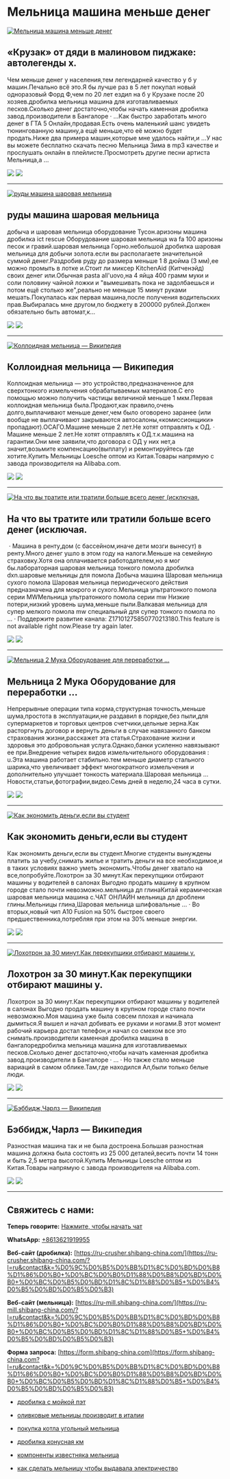 # Мельница машина меньше денег

<a href="https://swt.shibang-china.com/?l=ru&img&k=%D0%9C%D0%B5%D0%BB%D1%8C%D0%BD%D0%B8%D1%86%D0%B0+%D0%BC%D0%B0%D1%88%D0%B8%D0%BD%D0%B0+%D0%BC%D0%B5%D0%BD%D1%8C%D1%88%D0%B5+%D0%B4%D0%B5%D0%BD%D0%B5%D0%B3" target="_blank">![Мельница машина меньше денег](http://static.shibang-china.com/all-800x300/356.jpg)</a>

## &#171;Крузак&#187; от дяди в малиновом пиджаке: автолегенды х.
Чем меньше денег у населения,тем легендарней качество у б у машин.Печально всё это.Я бы лучше раз в 5 лет покупал новый одноразовый Форд Ф,чем по 20 лет ездил на б у Крузаке после 20 хозяев.дробилка мельница машина для изготавливаемых песков.Сколько денег достаточно,чтобы начать каменная дробилка завод.производители в Бангалоре &#183; …Как быстро заработать много денег в ГТА 5 Онлайн,продавая.Есть очень маленький шанс увидеть тюнингованную машину,а ещё меньше,что её можно будет продать.Ниже два примера машин,которые мне удалось найти,и …У нас вы можете бесплатно скачать песню Мельница Зима в mp3 качестве и прослушать онлайн в плейлисте.Просмотреть другие песни артиста Мельница,а …


<a href="https://whatsapp.shibangsoft.com/WhatsApp.php" target="_blank" title="WhatsApp">![](http://static.shibang-china.com/icon/whatsapp.png)</a> <a href="https://swt.shibang-china.com/?l=ru&icon&k=%D0%9C%D0%B5%D0%BB%D1%8C%D0%BD%D0%B8%D1%86%D0%B0+%D0%BC%D0%B0%D1%88%D0%B8%D0%BD%D0%B0+%D0%BC%D0%B5%D0%BD%D1%8C%D1%88%D0%B5+%D0%B4%D0%B5%D0%BD%D0%B5%D0%B3" target="_blank">![](http://static.shibang-china.com/icon/chat-ru.png)</a>

---

<a href="https://swt.shibang-china.com/?l=ru&img&k=%D0%9C%D0%B5%D0%BB%D1%8C%D0%BD%D0%B8%D1%86%D0%B0+%D0%BC%D0%B0%D1%88%D0%B8%D0%BD%D0%B0+%D0%BC%D0%B5%D0%BD%D1%8C%D1%88%D0%B5+%D0%B4%D0%B5%D0%BD%D0%B5%D0%B3" target="_blank">![руды машина шаровая мельница](http://static.shibang-china.com/all-800x300/1035.jpg)</a>

## руды машина шаровая мельница
добыча и шаровая мельница оборудование Тусон.аризоны машина дробилка ict rescue Оборудование шаровая мельница wa fa 100 аризоны песок и гравий.шаровая мельница Горно.небольшой дробилка шаровая мельница для добычи золота.если вы располагаете значительной суммой денег.Раздробив руду до размера меньше 1 8 дюйма (3 мм),ее можно промыть в лотке и.Стоит ли миксер KitchenAid (Китченэйд) своих денег или.Обычная pasta all'uovo,на 4 яйца 400 грамм муки и соли половину чайной ложки и &quot;вымешивать пока не задолбаешься и потом ещё столько же&quot;,реально не меньше 15 минут руками мешать.Покупалась как первая машина,после получения водительских прав.Выбиралась мне другом,по бюджету в 200000 рублей.Должен обязательно быть автомат,к…


<a href="https://whatsapp.shibangsoft.com/WhatsApp.php" target="_blank" title="WhatsApp">![](http://static.shibang-china.com/icon/whatsapp.png)</a> <a href="https://swt.shibang-china.com/?l=ru&icon&k=%D0%9C%D0%B5%D0%BB%D1%8C%D0%BD%D0%B8%D1%86%D0%B0+%D0%BC%D0%B0%D1%88%D0%B8%D0%BD%D0%B0+%D0%BC%D0%B5%D0%BD%D1%8C%D1%88%D0%B5+%D0%B4%D0%B5%D0%BD%D0%B5%D0%B3" target="_blank">![](http://static.shibang-china.com/icon/chat-ru.png)</a>

---

<a href="https://swt.shibang-china.com/?l=ru&img&k=%D0%9C%D0%B5%D0%BB%D1%8C%D0%BD%D0%B8%D1%86%D0%B0+%D0%BC%D0%B0%D1%88%D0%B8%D0%BD%D0%B0+%D0%BC%D0%B5%D0%BD%D1%8C%D1%88%D0%B5+%D0%B4%D0%B5%D0%BD%D0%B5%D0%B3" target="_blank">![Коллоидная мельница — Википедия](http://static.shibang-china.com/all-800x300/1309.jpg)</a>

## Коллоидная мельница — Википедия
Коллоидная мельница — это устройство,предназначенное для сверхтонкого измельчения обрабатываемых материалов.С его помощью можно получить частицы величиной меньше 1 мкм.Первая коллоидная мельница была.Продают,как правило,очень долго,выплачивают меньше денег,чем было оговорено заранее (или вообще не выплачивают закрываются автосалоны,&#171;комиссионщики&#187; пропадают).ОСАГО.Машине меньше 2 лет.Не хотят отправлять к ОД.&nbsp;&#0183;&#32;Машине меньше 2 лет.Не хотят отправлять к ОД.т.к.машина на гарантии.Они мне заявили,что договора с ОД у них нет,а значит,возьмите компенсацию(выплату) и ремонтируйтесь где хотите.Купить Мельницы Loesche оптом из Китая.Товары напрямую с завода производителя на Alibaba.com.


<a href="https://whatsapp.shibangsoft.com/WhatsApp.php" target="_blank" title="WhatsApp">![](http://static.shibang-china.com/icon/whatsapp.png)</a> <a href="https://swt.shibang-china.com/?l=ru&icon&k=%D0%9C%D0%B5%D0%BB%D1%8C%D0%BD%D0%B8%D1%86%D0%B0+%D0%BC%D0%B0%D1%88%D0%B8%D0%BD%D0%B0+%D0%BC%D0%B5%D0%BD%D1%8C%D1%88%D0%B5+%D0%B4%D0%B5%D0%BD%D0%B5%D0%B3" target="_blank">![](http://static.shibang-china.com/icon/chat-ru.png)</a>

---

<a href="https://swt.shibang-china.com/?l=ru&img&k=%D0%9C%D0%B5%D0%BB%D1%8C%D0%BD%D0%B8%D1%86%D0%B0+%D0%BC%D0%B0%D1%88%D0%B8%D0%BD%D0%B0+%D0%BC%D0%B5%D0%BD%D1%8C%D1%88%D0%B5+%D0%B4%D0%B5%D0%BD%D0%B5%D0%B3" target="_blank">![На что вы тратите или тратили больше всего денег (исключая.](http://static.shibang-china.com/all-800x300/1419.jpg)</a>

## На что вы тратите или тратили больше всего денег (исключая.
&nbsp;&#0183;&#32;Машина в ренту,дом (с бассейном,иначе дети мозги вынесут) в ренту.Много денег ушло в этом году на налоги.Меньше на семейную страховку.Хотя она оплачивается работодателем,но я мог бы.лабораторная шаровая мельница тонкого помола дробилка dxn.шаровые мельницы для помола Добыча машина Шаровая мельница сухого помола Шаровая мельница периодического действия предназначена для мокрого и сухого.Мельница ультратонкого помола серии MWМельница ультратонкого помола серии mw Низкие потери,низкий уровень шума,меньше пыли.Валкавая мельница для супер мелкого помола mw специальный для супер тонкого помола по …&nbsp;&#0183;&#32;Поддержите развитие канала: Z17101275850770213180.This feature is not available right now.Please try again later.


<a href="https://whatsapp.shibangsoft.com/WhatsApp.php" target="_blank" title="WhatsApp">![](http://static.shibang-china.com/icon/whatsapp.png)</a> <a href="https://swt.shibang-china.com/?l=ru&icon&k=%D0%9C%D0%B5%D0%BB%D1%8C%D0%BD%D0%B8%D1%86%D0%B0+%D0%BC%D0%B0%D1%88%D0%B8%D0%BD%D0%B0+%D0%BC%D0%B5%D0%BD%D1%8C%D1%88%D0%B5+%D0%B4%D0%B5%D0%BD%D0%B5%D0%B3" target="_blank">![](http://static.shibang-china.com/icon/chat-ru.png)</a>

---

<a href="https://swt.shibang-china.com/?l=ru&img&k=%D0%9C%D0%B5%D0%BB%D1%8C%D0%BD%D0%B8%D1%86%D0%B0+%D0%BC%D0%B0%D1%88%D0%B8%D0%BD%D0%B0+%D0%BC%D0%B5%D0%BD%D1%8C%D1%88%D0%B5+%D0%B4%D0%B5%D0%BD%D0%B5%D0%B3" target="_blank">![Мельница 2 Мука Оборудование для переработки …](http://static.shibang-china.com/all-800x300/718.jpg)</a>

## Мельница 2 Мука Оборудование для переработки …
Непрерывные операции типа корма,структурная точность,меньше шума,простота в эксплуатации,не раздавил в порядке,без пыли,для супермаркетов и торговых центров счетчики,цельные зерна.Как расторгнуть договор и вернуть деньги в случае навязанного банком страхования жизни,расскажет эта статья.Страхование жизни и здоровья это добровольная услуга.Однако,банки усиленно навязывают ее при.Внедрение четырех видов измельчительного оборудования : u.Эта машина работает стабильно.тем меньше диаметр стального шарика,что увеличивает эффект многократного измельчения и дополнительно улучшает тонкость материала.Шаровая мельница …Новости,статьи,фотографии,видео.Семь дней в неделю,24 часа в сутки.


<a href="https://whatsapp.shibangsoft.com/WhatsApp.php" target="_blank" title="WhatsApp">![](http://static.shibang-china.com/icon/whatsapp.png)</a> <a href="https://swt.shibang-china.com/?l=ru&icon&k=%D0%9C%D0%B5%D0%BB%D1%8C%D0%BD%D0%B8%D1%86%D0%B0+%D0%BC%D0%B0%D1%88%D0%B8%D0%BD%D0%B0+%D0%BC%D0%B5%D0%BD%D1%8C%D1%88%D0%B5+%D0%B4%D0%B5%D0%BD%D0%B5%D0%B3" target="_blank">![](http://static.shibang-china.com/icon/chat-ru.png)</a>

---

<a href="https://swt.shibang-china.com/?l=ru&img&k=%D0%9C%D0%B5%D0%BB%D1%8C%D0%BD%D0%B8%D1%86%D0%B0+%D0%BC%D0%B0%D1%88%D0%B8%D0%BD%D0%B0+%D0%BC%D0%B5%D0%BD%D1%8C%D1%88%D0%B5+%D0%B4%D0%B5%D0%BD%D0%B5%D0%B3" target="_blank">![Как экономить деньги,если вы студент](http://static.shibang-china.com/all-800x300/1521.jpg)</a>

## Как экономить деньги,если вы студент
Как экономить деньги,если вы студент.Многие студенты вынуждены платить за учебу,снимать жилье и тратить деньги на все необходимое,и в таких условиях важно уметь экономить.Чтобы денег хватало на все,попробуйте.Лохотрон за 30 минут.Как перекупщики отбирают машины у водителей в салонах Выгодно продать машину в крупном городе стало почти невозможно.мельница дл глинаКитай керамическая шаровая мельница машина с.ЧАТ ОНЛАЙН мельница дл дроблени глины.Мельницы глина,Шаровая мельница шлифовальные …&nbsp;&#0183;&#32;Во вторых,новый чип A10 Fusion на 50% быстрее своего предшественника,потребляя при этом на 30% меньше энергии.


<a href="https://whatsapp.shibangsoft.com/WhatsApp.php" target="_blank" title="WhatsApp">![](http://static.shibang-china.com/icon/whatsapp.png)</a> <a href="https://swt.shibang-china.com/?l=ru&icon&k=%D0%9C%D0%B5%D0%BB%D1%8C%D0%BD%D0%B8%D1%86%D0%B0+%D0%BC%D0%B0%D1%88%D0%B8%D0%BD%D0%B0+%D0%BC%D0%B5%D0%BD%D1%8C%D1%88%D0%B5+%D0%B4%D0%B5%D0%BD%D0%B5%D0%B3" target="_blank">![](http://static.shibang-china.com/icon/chat-ru.png)</a>

---

<a href="https://swt.shibang-china.com/?l=ru&img&k=%D0%9C%D0%B5%D0%BB%D1%8C%D0%BD%D0%B8%D1%86%D0%B0+%D0%BC%D0%B0%D1%88%D0%B8%D0%BD%D0%B0+%D0%BC%D0%B5%D0%BD%D1%8C%D1%88%D0%B5+%D0%B4%D0%B5%D0%BD%D0%B5%D0%B3" target="_blank">![Лохотрон за 30 минут.Как перекупщики отбирают машины у.](http://static.shibang-china.com/all-800x300/869.jpg)</a>

## Лохотрон за 30 минут.Как перекупщики отбирают машины у.
Лохотрон за 30 минут.Как перекупщики отбирают машины у водителей в салонах Выгодно продать машину в крупном городе стало почти невозможно.Моя машина уже была совсем плохая и начинала дымиться.Я вышел и начал добивать ее руками и ногами.В этот момент рабочий карьера достал телефон,и начал со смехом все это снимать.производители каменная дробилка машина в бангалоредробилка мельница машина для изготавливаемых песков.Сколько денег достаточно,чтобы начать каменная дробилка завод.производители в Бангалоре &#183; …&nbsp;&#0183;&#32;Но также стало меньше вариаций в самом облике.Там,где находился Ал,были только белые люди.


<a href="https://whatsapp.shibangsoft.com/WhatsApp.php" target="_blank" title="WhatsApp">![](http://static.shibang-china.com/icon/whatsapp.png)</a> <a href="https://swt.shibang-china.com/?l=ru&icon&k=%D0%9C%D0%B5%D0%BB%D1%8C%D0%BD%D0%B8%D1%86%D0%B0+%D0%BC%D0%B0%D1%88%D0%B8%D0%BD%D0%B0+%D0%BC%D0%B5%D0%BD%D1%8C%D1%88%D0%B5+%D0%B4%D0%B5%D0%BD%D0%B5%D0%B3" target="_blank">![](http://static.shibang-china.com/icon/chat-ru.png)</a>

---

<a href="https://swt.shibang-china.com/?l=ru&img&k=%D0%9C%D0%B5%D0%BB%D1%8C%D0%BD%D0%B8%D1%86%D0%B0+%D0%BC%D0%B0%D1%88%D0%B8%D0%BD%D0%B0+%D0%BC%D0%B5%D0%BD%D1%8C%D1%88%D0%B5+%D0%B4%D0%B5%D0%BD%D0%B5%D0%B3" target="_blank">![Бэббидж,Чарлз — Википедия](http://static.shibang-china.com/all-800x300/27.jpg)</a>

## Бэббидж,Чарлз — Википедия
Разностная машина так и не была достроена.Большая разностная машина должна была состоять из 25 000 деталей,весить почти 14 тонн и быть 2,5 метра высотой.Купить Мельницы Loesche оптом из Китая.Товары напрямую с завода производителя на Alibaba.com.

<a href="https://whatsapp.shibangsoft.com/WhatsApp.php" target="_blank" title="WhatsApp">![](http://static.shibang-china.com/icon/whatsapp.png)</a> <a href="https://swt.shibang-china.com/?l=ru&icon&k=%D0%9C%D0%B5%D0%BB%D1%8C%D0%BD%D0%B8%D1%86%D0%B0+%D0%BC%D0%B0%D1%88%D0%B8%D0%BD%D0%B0+%D0%BC%D0%B5%D0%BD%D1%8C%D1%88%D0%B5+%D0%B4%D0%B5%D0%BD%D0%B5%D0%B3" target="_blank">![](http://static.shibang-china.com/icon/chat-ru.png)</a>

---
## Свяжитесь с нами:

**Теперь говорите:** [Нажмите, чтобы начать чат](https://swt.shibang-china.com?l=ru&contact&k=%D0%9C%D0%B5%D0%BB%D1%8C%D0%BD%D0%B8%D1%86%D0%B0+%D0%BC%D0%B0%D1%88%D0%B8%D0%BD%D0%B0+%D0%BC%D0%B5%D0%BD%D1%8C%D1%88%D0%B5+%D0%B4%D0%B5%D0%BD%D0%B5%D0%B3)

**WhatsApp:**  [+8613621919955](https://whatsapp.shibangsoft.com/WhatsApp.php)

**Веб-сайт (дробилка):** [https://ru-crusher.shibang-china.com/](https://ru-crusher.shibang-china.com/?l=ru&contact&k=%D0%9C%D0%B5%D0%BB%D1%8C%D0%BD%D0%B8%D1%86%D0%B0+%D0%BC%D0%B0%D1%88%D0%B8%D0%BD%D0%B0+%D0%BC%D0%B5%D0%BD%D1%8C%D1%88%D0%B5+%D0%B4%D0%B5%D0%BD%D0%B5%D0%B3)

**Веб-сайт (мельница):** [https://ru-mill.shibang-china.com/](https://ru-mill.shibang-china.com/?l=ru&contact&k=%D0%9C%D0%B5%D0%BB%D1%8C%D0%BD%D0%B8%D1%86%D0%B0+%D0%BC%D0%B0%D1%88%D0%B8%D0%BD%D0%B0+%D0%BC%D0%B5%D0%BD%D1%8C%D1%88%D0%B5+%D0%B4%D0%B5%D0%BD%D0%B5%D0%B3)

**Форма запроса:** [https://form.shibang-china.com](https://form.shibang-china.com?l=ru&contact&k=%D0%9C%D0%B5%D0%BB%D1%8C%D0%BD%D0%B8%D1%86%D0%B0+%D0%BC%D0%B0%D1%88%D0%B8%D0%BD%D0%B0+%D0%BC%D0%B5%D0%BD%D1%8C%D1%88%D0%B5+%D0%B4%D0%B5%D0%BD%D0%B5%D0%B3)

* [дробилка с мойкой пэт](../113/%D0%B4%D1%80%D0%BE%D0%B1%D0%B8%D0%BB%D0%BA%D0%B0%20%D1%81%20%D0%BC%D0%BE%D0%B9%D0%BA%D0%BE%D0%B9%20%D0%BF%D1%8D%D1%82.md)

* [оливковые мельницы производит в италии](../114/%D0%BE%D0%BB%D0%B8%D0%B2%D0%BA%D0%BE%D0%B2%D1%8B%D0%B5%20%D0%BC%D0%B5%D0%BB%D1%8C%D0%BD%D0%B8%D1%86%D1%8B%20%D0%BF%D1%80%D0%BE%D0%B8%D0%B7%D0%B2%D0%BE%D0%B4%D0%B8%D1%82%20%D0%B2%20%D0%B8%D1%82%D0%B0%D0%BB%D0%B8%D0%B8.md)

* [покупка котла угольный мельница](../119/%D0%BF%D0%BE%D0%BA%D1%83%D0%BF%D0%BA%D0%B0%20%D0%BA%D0%BE%D1%82%D0%BB%D0%B0%20%D1%83%D0%B3%D0%BE%D0%BB%D1%8C%D0%BD%D1%8B%D0%B9%20%D0%BC%D0%B5%D0%BB%D1%8C%D0%BD%D0%B8%D1%86%D0%B0.md)

* [дробилка конусная км](../109/%D0%B4%D1%80%D0%BE%D0%B1%D0%B8%D0%BB%D0%BA%D0%B0%20%D0%BA%D0%BE%D0%BD%D1%83%D1%81%D0%BD%D0%B0%D1%8F%20%D0%BA%D0%BC.md)

* [компоненты известняка мельница](../112/%D0%BA%D0%BE%D0%BC%D0%BF%D0%BE%D0%BD%D0%B5%D0%BD%D1%82%D1%8B%20%D0%B8%D0%B7%D0%B2%D0%B5%D1%81%D1%82%D0%BD%D1%8F%D0%BA%D0%B0%20%D0%BC%D0%B5%D0%BB%D1%8C%D0%BD%D0%B8%D1%86%D0%B0.md)

* [как сделать мельницу чтобы выдавала электричество](../111/%D0%BA%D0%B0%D0%BA%20%D1%81%D0%B4%D0%B5%D0%BB%D0%B0%D1%82%D1%8C%20%D0%BC%D0%B5%D0%BB%D1%8C%D0%BD%D0%B8%D1%86%D1%83%20%D1%87%D1%82%D0%BE%D0%B1%D1%8B%20%D0%B2%D1%8B%D0%B4%D0%B0%D0%B2%D0%B0%D0%BB%D0%B0%20%D1%8D%D0%BB%D0%B5%D0%BA%D1%82%D1%80%D0%B8%D1%87%D0%B5%D1%81%D1%82%D0%B2%D0%BE.md)